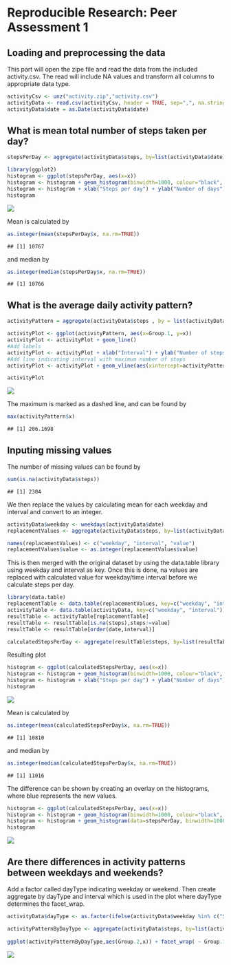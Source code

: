 # Reproducible Research: Peer Assessment 1



## Loading and preprocessing the data
This part will open the zipe file and read the data from the included activity.csv. The read will include NA values and transform all columns to appropriate data type.


```r
activityCsv <- unz("activity.zip","activity.csv")
activityData <- read.csv(activityCsv, header = TRUE, sep=",", na.strings="NA" )
activityData$date = as.Date(activityData$date)
```


## What is mean total number of steps taken per day?

```r
stepsPerDay <- aggregate(activityData$steps, by=list(activityData$date), FUN=sum, na.RM=TRUE)

library(ggplot2)
histogram <- ggplot(stepsPerDay, aes(x=x))
histogram <- histogram + geom_histogram(binwidth=1000, colour="black", fill="lightblue")
histogram <- histogram + xlab("Steps per day") + ylab("Number of days") + ggtitle("Histogram of steps per day")
histogram
```

![](PA1_template_files/figure-html/unnamed-chunk-3-1.png) 

Mean is calculated by  

```r
as.integer(mean(stepsPerDay$x, na.rm=TRUE)) 
```

```
## [1] 10767
```

and median by

```r
as.integer(median(stepsPerDay$x, na.rm=TRUE))
```

```
## [1] 10766
```

## What is the average daily activity pattern?

```r
activityPattern = aggregate(activityData$steps , by = list(activityData$interval), FUN = mean, na.rm=TRUE)  

activityPlot <- ggplot(activityPattern, aes(x=Group.1, y=x)) 
activityPlot <- activityPlot + geom_line()
#Add labels
activityPlot <- activityPlot + xlab("Interval") + ylab("Number of steps") + ggtitle("Time series plot") 
#Add line indicating interval with maximum number of steps
activityPlot <- activityPlot + geom_vline(aes(xintercept=activityPattern[which.max(activityPattern$x),]$Group.1), colour="red", linetype="dashed")

activityPlot
```

![](PA1_template_files/figure-html/unnamed-chunk-6-1.png) 

The maximum is marked as a dashed line, and can be found by  

```r
max(activityPattern$x)
```

```
## [1] 206.1698
```

## Inputing missing values
The number of missing values can be found by

```r
sum(is.na(activityData$steps))
```

```
## [1] 2304
```

We then replace the values by calculating mean for each weekday and interval and convert to an integer.

```r
activityData$weekday <- weekdays(activityData$date)
replacementValues <- aggregate(activityData$steps, by=list(activityData$weekday, activityData$interval), FUN=mean, na.rm=TRUE)

names(replacementValues) <- c("weekday", "interval", "value")
replacementValues$value <- as.integer(replacementValues$value)
```

 This is then merged with the original dataset by using the data.table library using weekday and interval as key. Once this is done, na values are replaced with calculated value for weekday/time interval before we calculate steps per day. 

```r
library(data.table)
replacementTable <- data.table(replacementValues, key=c("weekday", "interval"))
activityTable <- data.table(activityData, key=c("weekday", "interval"))
resultTable <- activityTable[replacementTable]
resultTable <- resultTable[is.na(steps),steps:=value]
resultTable <- resultTable[order(date,interval)]

calculatedStepsPerDay <- aggregate(resultTable$steps, by=list(resultTable$date), FUN=sum, na.RM=TRUE)
```

Resulting plot 

```r
histogram <- ggplot(calculatedStepsPerDay, aes(x=x))
histogram <- histogram + geom_histogram(binwidth=1000, colour="black", fill="lightblue")
histogram <- histogram + xlab("Steps per day") + ylab("Number of days") + ggtitle("Histogram of calculated steps per day")
histogram
```

![](PA1_template_files/figure-html/unnamed-chunk-11-1.png) 

Mean is calculated by  

```r
as.integer(mean(calculatedStepsPerDay$x, na.rm=TRUE)) 
```

```
## [1] 10810
```

and median by

```r
as.integer(median(calculatedStepsPerDay$x, na.rm=TRUE))
```

```
## [1] 11016
```

The difference can be shown by creating an overlay on the histograms, where blue represents the new values. 

```r
histogram <- ggplot(calculatedStepsPerDay, aes(x=x))
histogram <- histogram + geom_histogram(binwidth=1000, colour="black", fill="blue", alpha="0.2")
histogram <- histogram + geom_histogram(data=stepsPerDay, binwidth=1000, colour="black", fill="red", alpha="0.2")
histogram
```

![](PA1_template_files/figure-html/unnamed-chunk-14-1.png) 

## Are there differences in activity patterns between weekdays and weekends?

Add a factor called dayType indicating weekday or weekend. Then create aggregate by dayType and interval which is used in the plot where dayType determines the facet_wrap. 

```r
activityData$dayType <- as.factor(ifelse(activityData$weekday %in% c("Saturday", "Sunday"),"Weekend", "Weekday"))

activityPatternByDayType <- aggregate(activityData$steps, by=list(activityData$dayType, activityData$interval), FUN=mean, na.rm=TRUE)
  
ggplot(activityPatternByDayType,aes(Group.2,x)) + facet_wrap( ~ Group.1, ncol=1) + geom_line(colour="blue") + xlab("Interval") + ylab("Number of steps")
```

![](PA1_template_files/figure-html/unnamed-chunk-15-1.png) 

